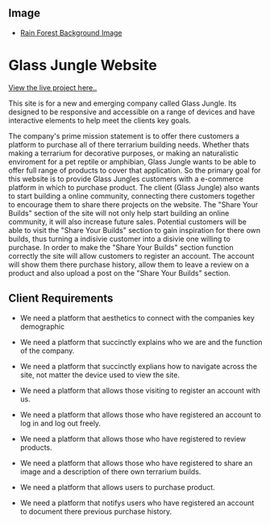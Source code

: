 ## Image
* <a href="https://unsplash.com/photos/qLW70Aoo8BE">Rain Forest Background Image</a>

# Glass Jungle Website

<a href="#">View the live project here..</a>

This site is for a new and emerging company called Glass Jungle. Its designed to be responsive and accessible on a range of devices and have interactive elements to help meet the clients key goals. 

The company's prime mission statement is to offer there customers a platform to purchase all of there terrarium building needs. Whether thats making a terrarium for decorative purposes, or making an naturalistic enviroment for a pet reptile or amphibian, Glass Jungle wants to be able to offer full range of products to cover that application. So the primary goal for this website is to provide Glass Jungles customers with a e-commerce platform in which to purchase product. The client (Glass Jungle) also wants to start building a online community, connecting there customers together to encourage them to share there projects on the website. The "Share Your Builds" section of the site will not only help start building an online community, it will also increase future sales. Potential customers will be able to visit the "Share Your Builds" section to gain inspiration for there own builds, thus turning a indisivie customer into a disivie one willing to purchase. In order to make the "Share Your Builds" section function correctly the site will allow customers to register an account. The account will show them there purchase history, allow them to leave a review on a product and also upload a post on the "Share Your Builds" section. 

## Client Requirements
* We need a platform that aesthetics to connect with the companies key demographic

* We need a platform that succinctly explains who we are and the function of the company. 

* We need a platform that succinctly explians how to navigate across the site, not matter the device used to view the site. 

* We need a platform that allows those visiting to register an account with us. 

* We need a platform that allows those who have registered an account to log in and log out freely.

* We need a platform that allows those who have registered to review products.

* We need a platform that allows those who have registered to share an image and a description of there own terrarium builds. 

* We need a platform that allows users to purchase product. 

* We need a platform that notifys users who have registered an account to document there previous purchase history. 